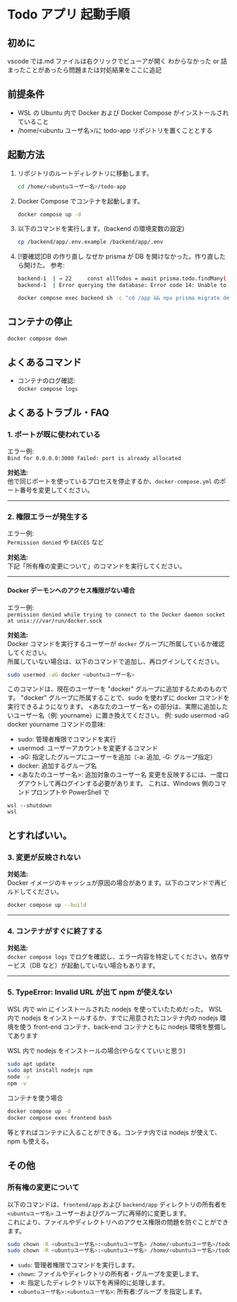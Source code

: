 # Todo アプリ 起動手順

## 初めに

vscode では.md ファイルは右クリックでビューアが開く
わからなかった or 詰まったことがあったら問題または対処結果をここに追記

## 前提条件

- WSL の Ubuntu 内で Docker および Docker Compose がインストールされていること
- /home/<ubuntu ユーザ名>/に todo-app リポジトリを置くこととする

## 起動方法

1. リポジトリのルートディレクトリに移動します。

   ```sh
   cd /home/<ubuntuユーザー名>/todo-app
   ```

2. Docker Compose でコンテナを起動します。

   ```sh
   docker compose up -d
   ```

3. 以下のコマンドを実行します。(backend の環境変数の設定)

   ```sh
   cp /backend/app/.env.example /backend/app/.env
   ```

4. [!要確認]DB の作り直し
   なぜか prisma が DB を開けなかった。作り直したら開けた。
   参考:
   ```sh
   backend-1  | → 22     const allTodos = await prisma.todo.findMany(
   backend-1  | Error querying the database: Error code 14: Unable to open the database file
   ```
   ```sh
   docker compose exec backend sh -c "cd /app && npx prisma migrate dev --name init"
   ```

## コンテナの停止

```bash
docker compose down
```

## よくあるコマンド

- コンテナのログ確認:  
  `docker compose logs`

## よくあるトラブル・FAQ

### 1. ポートが既に使われている

エラー例:  
`Bind for 0.0.0.0:3000 failed: port is already allocated`

**対処法:**  
他で同じポートを使っているプロセスを停止するか、`docker-compose.yml` のポート番号を変更してください。

---

### 2. 権限エラーが発生する

エラー例:  
`Permission denied` や `EACCES` など

**対処法:**  
下記「所有権の変更について」のコマンドを実行してください。

---

#### Docker デーモンへのアクセス権限がない場合

エラー例:  
`permission denied while trying to connect to the Docker daemon socket at unix:///var/run/docker.sock`

**対処法:**  
Docker コマンドを実行するユーザーが `docker` グループに所属しているか確認してください。  
所属していない場合は、以下のコマンドで追加し、再ログインしてください。

```sh
sudo usermod -aG docker <ubuntuユーザー名>
```

このコマンドは、現在のユーザーを "docker" グループに追加するためのものです。
"docker" グループに所属することで、sudo を使わずに docker コマンドを実行できるようになります。
<あなたのユーザー名> の部分は、実際に追加したいユーザー名（例: yourname）に置き換えてください。
例: sudo usermod -aG docker yourname
コマンドの意味:

- sudo: 管理者権限でコマンドを実行
- usermod: ユーザーアカウントを変更するコマンド
- -aG: 指定したグループにユーザーを追加（-a: 追加, -G: グループ指定）
- docker: 追加するグループ名
- <あなたのユーザー名>: 追加対象のユーザー名
  変更を反映するには、一度ログアウトして再ログインする必要があります。
  これは、Windows 側のコマンドプロンプトや PowerShell で

```
wsl --shutdown
wsl
```

## とすればいい。

### 3. 変更が反映されない

**対処法:**  
Docker イメージのキャッシュが原因の場合があります。以下のコマンドで再ビルドしてください。

```sh
docker compose up --build
```

---

### 4. コンテナがすぐに終了する

**対処法:**  
`docker compose logs` でログを確認し、エラー内容を特定してください。依存サービス（DB など）が起動していない場合もあります。

---

### 5. TypeError: Invalid URL が出て npm が使えない

WSL 内で win にインストールされた nodejs を使っていたためだった。
WSL 内で nodejs をインストールするか、すでに用意されたコンテナ内の nodejs 環境を使う
front-end コンテナ、back-end コンテナともに nodejs 環境を整備してあります

WSL 内で nodejs をインストールの場合(やらなくていいと思う)

```bash
sudo apt update
sudo apt install nodejs npm
node -v
npm -v
```

コンテナを使う場合

```bash
docker compose up -d
docker compose exec frontend bash
```

等とすればコンテナに入ることができる。コンテナ内では nodejs が使えて、npm も使える。

## その他

### 所有権の変更について

以下のコマンドは、`frontend/app` および `backend/app` ディレクトリの所有者を `<ubuntuユーザ名>` ユーザーおよびグループに再帰的に変更します。  
これにより、ファイルやディレクトリへのアクセス権限の問題を防ぐことができます。

```sh
sudo chown -R <ubuntuユーザ名>:<ubuntuユーザ名> /home/<ubuntuユーザ名>/todo-app/frontend/app
sudo chown -R <ubuntuユーザ名>:<ubuntuユーザ名> /home/<ubuntuユーザ名>/todo-app/backend/app
```

- `sudo`: 管理者権限でコマンドを実行します。
- `chown`: ファイルやディレクトリの所有者・グループを変更します。
- `-R`: 指定したディレクトリ以下を再帰的に処理します。
- `<ubuntuユーザ名>:<ubuntuユーザ名>`: 所有者:グループ を指定します。
